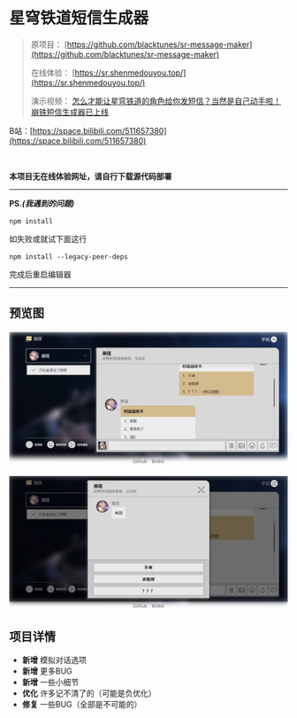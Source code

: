 # 星穹铁道短信生成器

> 原项目： [https://github.com/blacktunes/sr-message-maker](https://github.com/blacktunes/sr-message-maker)
> 
> 在线体验： [https://sr.shenmedouyou.top/](https://sr.shenmedouyou.top/)
> 
> 演示视频： [怎么才能让星穹铁道的角色给你发短信？当然是自己动手啦！崩铁短信生成器已上线](https://www.bilibili.com/video/BV1114y1m7WR)

B站：[https://space.bilibili.com/511657380](https://space.bilibili.com/511657380)

<br/>

**本项目无在线体验网址，请自行下载源代码部署**

***

**PS.*(我遇到的问题)***

```
npm install
```

如失败或就试下面这行

```
npm install --legacy-peer-deps
```

完成后重启编辑器

***

## 预览图

![主页预览图](readme/main.jpg)

![对话预览图](readme/show.jpg)

## 项目详情

- **新增** 模拟对话选项
- **新增** 更多BUG
- **新增** 一些小细节
- **优化** 许多记不清了的（可能是负优化）
- **修复** 一些BUG（全部是不可能的）
